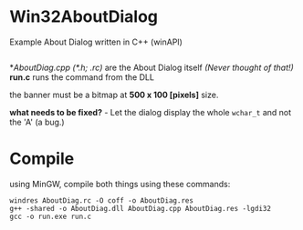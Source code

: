 # Win32AboutDialog
Example About Dialog written in C++ (winAPI) 

<image href="photos/screenshot.">

**AboutDiag.cpp (*.h; *.rc)** are the About Dialog itself *(Never thought of that!)*
**run.c** runs the command from the DLL

the banner must be a bitmap at **500 x 100 [pixels]** size.

**what needs to be fixed?** - Let the dialog display the whole `wchar_t` and not the 'A' (a bug.) 

# Compile
using MinGW, compile both things using these commands:

```batch
windres AboutDiag.rc -O coff -o AboutDiag.res
g++ -shared -o AboutDiag.dll AboutDiag.cpp AboutDiag.res -lgdi32
gcc -o run.exe run.c 
```

